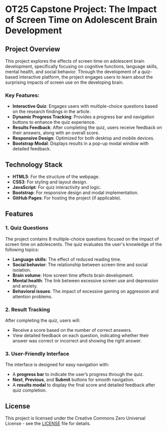 # OT25 Capstone Project: The Impact of Screen Time on Adolescent Brain Development

## Project Overview
This project explores the effects of screen time on adolescent brain development, specifically focusing on cognitive functions, language skills, mental health, and social behavior. Through the development of a quiz-based interactive platform, the project engages users to learn about the surprising impacts of screen use on the developing brain.

### Key Features:
- **Interactive Quiz**: Engages users with multiple-choice questions based on the research findings in the article.
- **Dynamic Progress Tracking**: Provides a progress bar and navigation buttons to enhance the quiz experience.
- **Results Feedback**: After completing the quiz, users receive feedback on their answers, along with an overall score.
- **Responsive Design**: Optimized for both desktop and mobile devices.
- **Bootstrap Modal**: Displays results in a pop-up modal window with detailed feedback.

## Technology Stack
- **HTML5**: For the structure of the webpage.
- **CSS3**: For styling and layout design.
- **JavaScript**: For quiz interactivity and logic.
- **Bootstrap**: For responsive design and modal implementation.
- **GitHub Pages**: For hosting the project (if applicable).

## Features
### 1. **Quiz Questions**
The project contains 8 multiple-choice questions focused on the impact of screen time on adolescents. The quiz evaluates the user's knowledge of the following topics:
- **Language skills**: The effect of reduced reading time.
- **Social behavior**: The relationship between screen time and social isolation.
- **Brain volume**: How screen time affects brain development.
- **Mental health**: The link between excessive screen use and depression and anxiety.
- **Behavioral issues**: The impact of excessive gaming on aggression and attention problems.

### 2. **Result Tracking**
After completing the quiz, users will:
- Receive a score based on the number of correct answers.
- View detailed feedback on each question, indicating whether their answer was correct or incorrect and showing the right answer.

### 3. **User-Friendly Interface**
The interface is designed for easy navigation with:
- A **progress bar** to indicate the user’s progress through the quiz.
- **Next**, **Previous**, and **Submit** buttons for smooth navigation.
- A **results modal** to display the final score and detailed feedback after quiz completion.

## License
This project is licensed under the Creative Commons Zero Universal License - see the [LICENSE](LICENSE) file for details.
